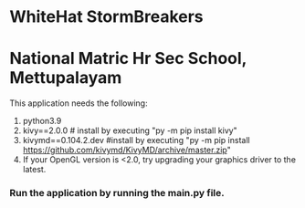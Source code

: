 # WhiteHat StormBreakers
# National Matric Hr Sec School, Mettupalayam


This applicatíon needs the following:

1) python3.9
2) kivy==2.0.0   # install by executing "py -m pip install kivy"
3) kivymd==0.104.2.dev   #install by executing "py -m pip install https://github.com/kivymd/KivyMD/archive/master.zip"
4) If your OpenGL version is <2.0, try upgrading your graphics driver to the latest.


### Run the application by running the main.py file.